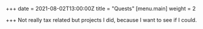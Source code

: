 +++
date = 2021-08-02T13:00:00Z
title = "Quests"
[menu.main]
weight = 2

+++
Not really tax related but projects I did, because I want to see if I could.
